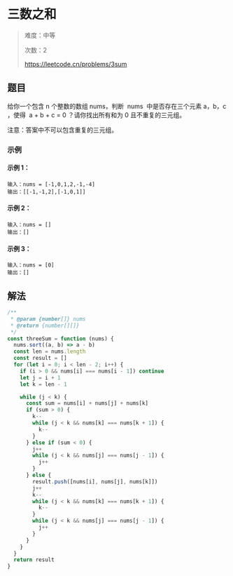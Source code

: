 # 三数之和

> 难度：中等
>
> 次数：2
>
> https://leetcode.cn/problems/3sum

## 题目

给你一个包含 n 个整数的数组 nums，判断  nums  中是否存在三个元素 a，b，c ，使得
 a + b + c = 0 ？请你找出所有和为 0 且不重复的三元组。

注意：答案中不可以包含重复的三元组。

### 示例

#### 示例 1：

```
输入：nums = [-1,0,1,2,-1,-4]
输出：[[-1,-1,2],[-1,0,1]]
```

#### 示例 2：

```
输入：nums = []
输出：[]
```

#### 示例 3：

```
输入：nums = [0]
输出：[]
```

## 解法

```javascript
/**
 * @param {number[]} nums
 * @return {number[][]}
 */
const threeSum = function (nums) {
  nums.sort((a, b) => a - b)
  const len = nums.length
  const result = []
  for (let i = 0; i < len - 2; i++) {
    if (i > 0 && nums[i] === nums[i - 1]) continue
    let j = i + 1
    let k = len - 1

    while (j < k) {
      const sum = nums[i] + nums[j] + nums[k]
      if (sum > 0) {
        k--
        while (j < k && nums[k] === nums[k + 1]) {
          k--
        }
      } else if (sum < 0) {
        j++
        while (j < k && nums[j] === nums[j - 1]) {
          j++
        }
      } else {
        result.push([nums[i], nums[j], nums[k]])
        j++
        k--
        while (j < k && nums[k] === nums[k + 1]) {
          k--
        }
        while (j < k && nums[j] === nums[j - 1]) {
          j++
        }
      }
    }
  }
  return result
}
```

